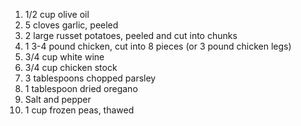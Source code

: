 1. 1/2 cup olive oil
2. 5 cloves garlic, peeled
3. 2 large russet potatoes, peeled and cut into chunks
4. 1 3-4 pound chicken, cut into 8 pieces (or 3 pound chicken legs)
5. 3/4 cup white wine
6. 3/4 cup chicken stock
7. 3 tablespoons chopped parsley
8. 1 tablespoon dried oregano
9. Salt and pepper
10. 1 cup frozen peas, thawed
